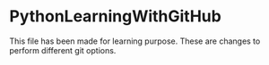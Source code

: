 # PythonLearningWithGitHub
This file has been made for learning purpose.
These are changes to perform different git options.